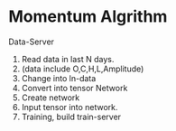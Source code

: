 # Momentum Algrithm

Data-Server
1. Read data in last N days.
2. (data include O,C,H,L,Amplitude)
3. Change into ln-data
4. Convert into tensor
Network
5. Create network
6. Input tensor into network.
7. Training, build train-server
